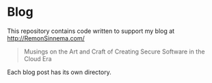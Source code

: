 # Blog

This repository contains code written to support my blog at
http://RemonSinnema.com/

> Musings on the Art and Craft of Creating Secure Software in the Cloud Era

Each blog post has its own directory.
